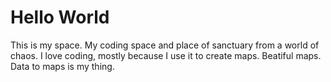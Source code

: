 # Hello World

This is my space. My coding space and place of sanctuary from a world of chaos. I love coding, mostly because I use it to create maps. Beatiful maps. Data to maps is my thing.